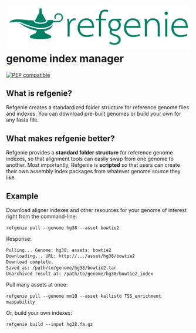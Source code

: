 # <img src="img/refgenie_logo.svg" class="img-header"> genome index manager

[![PEP compatible](http://pepkit.github.io/img/PEP-compatible-green.svg)](http://pepkit.github.io)

## What is refgenie?

Refgenie creates a standardized folder structure for reference genome files and indexes. You can download pre-built genomes or build your own for any fasta file.

## What makes refgenie better?

Refgenie provides a **standard folder structure** for reference genome indexes, so that alignment tools can easily swap from one genome to another. Most importantly, Refgenie is **scripted** so that users can create their own assembly index packages from whatever genome source they like.

## Example

Download aligner indexes and other resources for your genome of interest right from the command-line:


```console
refgenie pull --genome hg38 --asset bowtie2
```

Response:
```console
Pulling... Genome: hg38; assets: bowtie2
Downloading... URL: http://.../asset/hg38/bowtie2
Download complete.
Saved as: /path/to/genome/hg38/bowtie2.tar
Unarchived result at: /path/to/genome/hg38/bowtie2_index
```

Pull many assets at once:
```console
refgenie pull --genome mm10 --asset kallisto TSS_enrichment mappability
```

Or, build your own indexes:

```console
refgenie build --input hg38.fa.gz
```